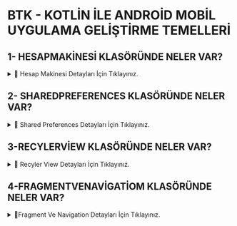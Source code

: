 # BTK - KOTLİN İLE ANDROİD MOBİL UYGULAMA GELİŞTİRME TEMELLERİ

## 1- HESAPMAKİNESİ KLASÖRÜNDE NELER VAR?
<details>
  <summary>📌 Hesap Makinesi Detayları İçin Tıklayınız.
    
  </summary>


  Bu proje, **Kotlin** dili ile geliştirilen basit bir **Hesap Makinesi** uygulamasıdır.  
  Kullanıcıdan alınan iki sayı ile **toplama, çıkarma, çarpma ve bölme işlemleri** yapılabilir.

  ### 🚀 Özellikler
  - **View Binding Kullanımı**  
    - `ActivityMainBinding` ile temiz ve düzenli bir kod yazımı sağlandı.  
  - **Dört İşlem Yapabilme**  
    - Toplama (+), Çıkarma (-), Çarpma (*), Bölme (/)  
  - **Kullanıcı Hata Kontrolü**  
    - Boş giriş alanları için `"Numaraları giriniz!"` uyarısı  

  ### 🛠 Kullanılan Teknolojiler
  - **Kotlin**
  - **Android Studio**
  - **View Binding**
</details>

## 2- SHAREDPREFERENCES KLASÖRÜNDE NELER VAR?
<details>
  <summary>📌 Shared Preferences Detayları İçin Tıklayınız.
    
  </summary>
  
  Bu proje, **Kotlin** dili ile geliştirilmiş olup, **SharedPreferences** kullanarak kullanıcı bilgisini saklama ve silme işlemlerini içerir.  
  Kullanıcı adı kaydedilip tekrar açıldığında ekranda gösterilebilir.
 
  ### 🚀 Özellikler
  - **SharedPreferences Kullanımı**
    - Kullanıcı adı kaydetme ve silme özellikleri
    - Veriler cihazda kalıcı olarak saklanır
  - **View Binding ile Kullanıcı Arayüzü Kontrolü**
  - **Hata Kontrolleri**
    - Boş giriş yapılırsa uyarı mesajı gösterilir
    </details>
    
## 3-RECYLERVİEW KLASÖRÜNDE NELER VAR?
<details>
  <summary>📌 Recyler View Detayları İçin Tıklayınız.
    
  </summary>
  
 Bu uygulama, RecyclerView kullanarak bir liste oluşturmayı ve bir öğeye tıkladığında o öğeyle ilgili detaylı bilgiye sahip yeni bir aktivite açmayı gösteren basit bir Android uygulamasıdır.

   ### 📷 Ekran Görüntüsü

  <p align="center">
  <img src="https://github.com/user-attachments/assets/3634676f-9f2a-4e63-bfc6-b59eb863b536" width="200">
  <img src="https://github.com/user-attachments/assets/94c43f2b-350c-4a9b-921c-aefde061c54e" width="200">
</p>
    </details>
    
## 4-FRAGMENTVENAVİGATİOM KLASÖRÜNDE NELER VAR?
<details>
  <summary>📌Fragment Ve Navigation Detayları İçin Tıklayınız.
    
  </summary>
  
Bu proje, Android'de Fragment Navigasyonu kullanımını ve verilerin fragmanlar arasında güvenli bir şekilde aktarılmasını gösteren bir örnektir. Navigation Component kullanılarak, Binding ve Safe Args özellikleriyle veri iletimi yapılmaktadır.

## Özellikler

- **Binding**: Fragment'lar arasında view'lara kolayca erişmek için `FragmentBirinciBinding` ve `FragmentIkinciBinding` kullanılmıştır.
- **Navigasyon**: Safe args kullanılarak veriler (örneğin, kullanıcı adı) bir fragmandan diğerine aktarılmaktadır.
- **Açık Ayrım**: Her fragment kendi sorumluluğuna sahip olup, düzeni ve işlevi ayrıdır.

## Çalışma Prensibi

Bu uygulama iki fragmandan oluşmaktadır:
1. **BirinciFragment**: Kullanıcı, bir `EditText` alanına adını yazıp bir düğmeye tıkladığında, ikinci fragmana geçer.
2. **IkinciFragment**: **BirinciFragment**'te girilen kullanıcı adı bir `TextView`'da görüntülenir.

### Akış:
1. **BirinciFragment**:
   - Kullanıcı adı `EditText` alanına girilir.
   - Kullanıcı, adı ile birlikte ikinci fragmana geçmek için butona tıkladığında, bu veri güvenli bir şekilde ikinci fragmana aktarılır.

2. **IkinciFragment**:
   - Gönderilen kullanıcı adı burada bir `TextView`'da görüntülenir.

## Kurulum

1. **Bağımlılıklar**:
   **Navigation** ve **View Binding** için gerekli bağımlılıkları `build.gradle` dosyasına ekleyin.

      </details>

